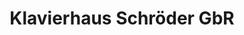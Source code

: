 ---
title: "Klavierhaus Schröder GbR"
url: /duesseldorf/klavierhaus-schroeder-gbr/
shop: Instrumente
---